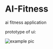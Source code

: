 # AI-Fitness
ai fitness application

prototype of ui:

![example pic](https://i.ibb.co/NYqcLfb/Screen-Shot-2020-05-22-at-07-36-07.png)
